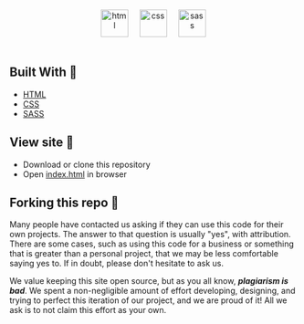<br>
<br>

<div align="center" style="margin-top: 24px;">
  <img style="margin-right: 16px;" alt="html" src="https://upload.wikimedia.org/wikipedia/commons/6/61/HTML5_logo_and_wordmark.svg" height="48" />
  <img style="margin-right: 16px;" alt="css" src="https://upload.wikimedia.org/wikipedia/commons/d/d5/CSS3_logo_and_wordmark.svg" height="48" />
  <img alt="sass" src="https://upload.wikimedia.org/wikipedia/commons/9/96/Sass_Logo_Color.svg" height="48" />
</div>

<br>

## Built With 🚀

- [HTML](https://html.com/)
- [CSS](https://expressjs.com/)
- [SASS](https://sass-lang.com/)

## View site 🔧

- Download or clone this repository
- Open [index.html](index.html) in browser

## Forking this repo 🚨

Many people have contacted us asking if they can use this code for their own projects. The answer to that question is usually "yes", with attribution. There are some cases, such as using this code for a business or something that is greater than a personal project, that we may be less comfortable saying yes to. If in doubt, please don't hesitate to ask us.

We value keeping this site open source, but as you all know, _**plagiarism is bad**_. We spent a non-negligible amount of effort developing, designing, and trying to perfect this iteration of our project, and we are proud of it! All we ask is to not claim this effort as your own.
